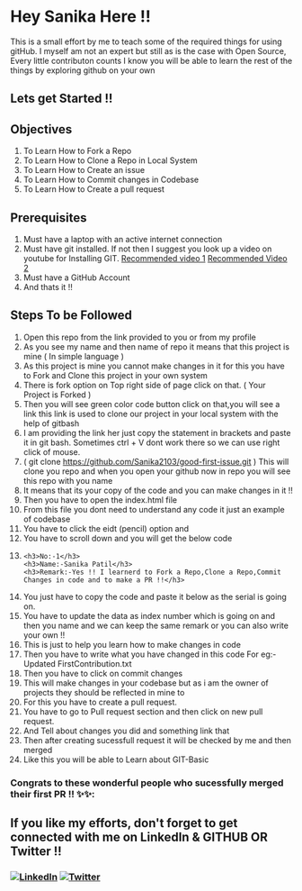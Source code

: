 # Hey Sanika Here !!
  This is a small effort by me to teach some of the required things for using gitHub.
  I myself am not an expert but still as is the case with Open Source, Every little contributon counts
  I know you will be able to learn the rest of the things by exploring github on your own
  
  
## Lets get Started !!

## Objectives 
1. To Learn How to Fork a Repo 
2. To Learn How to Clone a Repo in Local System
3. To Learn How to Create an issue
4. To Learn How to Commit changes in Codebase 
5. To Learn How to Create a pull request 

## Prerequisites 
1. Must have a laptop with an active internet connection
2. Must have git installed. If not then I suggest you look up a video on youtube for Installing GIT. [Recommended video 1](https://www.youtube.com/watch?v=ON5GAXubt_4) [Recommended Video 2](https://www.youtube.com/watch?v=qkbK31dMNfM)
3. Must have a GitHub Account 
4. And thats it !!

## Steps To be Followed 
1. Open this repo from the link provided to you or from my profile 
2. As you see my name and then name of repo it means that this project is mine ( In simple language )
3. As this project is mine you  cannot make changes in it for this you have to Fork and Clone this project in your own system 
4. There is fork option on Top right side of page click on that. ( Your Project is Forked )
5. Then you will see green color code button click on that,you will see a link this link is used to clone our project in your local system with the help of gitbash
6. I am providing the link her just copy the statement in brackets and paste it in git bash. Sometimes ctrl + V dont work there  so we can use right click of mouse.
7. ( git clone https://github.com/Sanika2103/good-first-issue.git ) This will clone you repo and when you open your github now in repo you will see this repo with you name 
8. It means that its your copy of the code and you can make changes in it !!
9. Then you have to open the index.html file 
10. From this file you dont need to understand any code it just an example of codebase
11. You have to click the eidt (pencil) option and 
12. You have  to scroll down and you will get the below code 
13. 
        <h3>No:-1</h3>
        <h3>Name:-Sanika Patil</h3> 
        <h3>Remark:-Yes !! I learnerd to Fork a Repo,Clone a Repo,Commit Changes in code and to make a PR !!</h3>
 13. You just have to copy the code and paste it below as the serial is going on.
 14. You have to update the data as index number which is going on and then you name and we can keep the same remark or you can also write your own !!
 15. This is just to help you learn how to make changes in code 
 16. Then you have to write what you have changed in this code For eg:- Updated FirstContribution.txt
 17. Then you have to click on commit changes 
 18. This will make changes in your codebase but as i am the owner of projects they should be reflected in mine to 
 19. For this you have to create a pull request.
 20. You have to go to Pull request section and then click on new pull request. 
 21. And Tell about changes you did and something link that 
 22. Then after creating sucessfull request it will be checked by me and then merged
 23. Like this you will be able to  Learn about GIT-Basic 
  
 
### Congrats to these wonderful people who sucessfully merged their first PR !! ✨✨:

 ## If you like my efforts, don't forget to get connected with me on LinkedIn & GITHUB OR Twitter !!
   
 <h3>
<a href="https://www.linkedin.com/in/sanika-patil21/" ><img alt="LinkedIn" src="https://img.shields.io/badge/linkedin-%230077B5.svg?style=for-the-badge&logo=linkedin&logoColor=white"/></a>
<a href="https://twitter.com/Sanikaa_21?s=08"><img  alt="Twitter" src="https://img.shields.io/badge/Sanikaa_21-%231DA1F2.svg?style=for-the-badge&logo=Twitter&logoColor=white"/></a>

</h3>
 <br>
    
